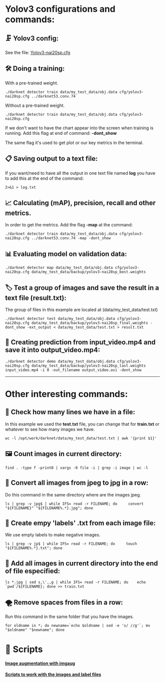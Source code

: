 # Yolov3 configurations and commands:

## 🗜 Yolov3 config:
See the file: [Yolov3-nai20sp.cfg](https://github.com/jjrbfi/CSC_server_config/blob/main/yolov3_info/yolov3-nai20sp.cfg)

## 🛠 Doing a training:
With a pre-trained weight.
```
./darknet detector train data/my_test_data/obj.data cfg/yolov3-nai20sp.cfg ../darknet53.conv.74
```
Without a pre-trained weight.
```
./darknet detector train data/my_test_data/obj.data cfg/yolov3-nai20sp.cfg
```
If we don't want to have the chart appear into the screen when training is running. Add this flag at end of command: **-dont_show**

The same flag it's used to get plot or our key metrics in the terminal.

## 📋 Saving output to a text file:
If you want/need to have all the output in one text file named **log** you have to add this at the end of the command:
```
2>&1 > log.txt
```


## 📈 Calculating (mAP), precision, recall and other metrics.
In order to get the metrics. Add the flag **-map** at the command:
```
./darknet detector train data/my_test_data/obj.data cfg/yolov3-nai20sp.cfg ../darknet53.conv.74 -map -dont_show
``` 

## 📊 Evaluating model on validation data:
```
./darknet detector map data/my_test_data/obj.data cfg/yolov3-nai20sp.cfg data/my_test_data/backup/yolov3-nai20sp_best.weights
```

## 🏷 Test a group of images and save the result in a text file (result.txt):
The group of files in this example are localed at (data/my_test_data/test.txt)
```
./darknet detector test data/my_test_data/obj.data cfg/yolov3-nai20sp.cfg data/my_test_data/backup/yolov3-nai20sp_final.weights -dont_show -ext_output < data/my_test_data/test.txt > result.txt
```

## 🎥 Creating prediction from input_video.mp4 and save it into output_video.mp4:
```
./darknet detector demo data/my_test_data/obj.data cfg/yolov3-nai20sp.cfg data/my_test_data/backup/yolov3-nai20sp_last.weights input_video.mp4 -i 0 -out_filename output_video.avi -dont_show
```
---

# Other interesting commands:

## 📑 Check how many lines we have in a file:
In this example we used the **test.txt** file, you can change that for **train.txt** or whatever to see how many images we have.
```
wc -l /opt/work/darknet/data/my_test_data/test.txt | awk '{print $1}'
```
## 🖼 Count images in current directory:
```
find . -type f -print0 | xargs -0 file -i | grep -i image | wc -l
```

## 🔩 Convert all images from jpeg to jpg in a row:
Do this command in the same directory where are the images jpeg.
```
ls | grep -v jpg$ | while IFS= read -r FILENAME; do     convert "${FILENAME}" "${FILENAME%.*}.jpg"; done
```

## 📖 Create empy 'labels' .txt from each image file:
We use empty labels to make negative images.
```
ls | grep -v jp$ | while IFS= read -r FILENAME; do     touch "${FILENAME%.*}.txt"; done
```

## 📝 Add all images in current directory into the end of file especified:
```
ls *.jpg | sed s,\',,g | while IFS= read -r FILENAME; do    echo `pwd`/${FILENAME}; done >> train.txt
```

## 🌪 Remove spaces from files in a row:
Run this command in the same folder that you have the images.
```
for oldname in *; do newname=`echo $oldname | sed -e 's/ //g'`; mv "$oldname" "$newname"; done
```

# 📃 Scripts

#### [Image augmentation with imgaug](https://github.com/dnissimi/imgaug-yolov3)
#### [Scripts to work with the images and label files](https://github.com/oskarforssell/ai_project)
